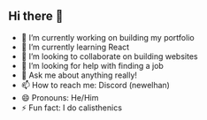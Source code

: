 ## Hi there 👋
- 🔭 I’m currently working on building my portfolio
- 🌱 I’m currently learning React
- 👯 I’m looking to collaborate on building websites
- 🤔 I’m looking for help with finding a job
- 💬 Ask me about anything really!
- 📫 How to reach me: Discord (newelhan)
- 😄 Pronouns: He/Him
- ⚡ Fun fact: I do calisthenics
